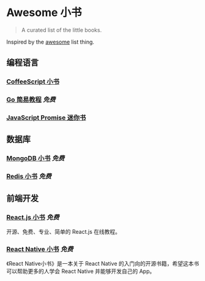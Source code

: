 # Awesome 小书

> A curated list of the little books.

Inspired by the [awesome](https://github.com/sindresorhus/awesome) list thing.

## 编程语言

### [ CoffeeScript 小书](https://read.douban.com/ebook/198648/)

### [Go 简易教程](https://github.com/songleo/the-little-go-book_ZH_CN) *免费*

### [JavaScript Promise 迷你书](https://github.com/liubin/promises-book/)


## 数据库

### [MongoDB 小书](https://github.com/ilivebox/the-little-mongodb-book/tree/master/zh-cn) *免费*

### [Redis 小书](https://github.com/ilivebox/the-little-redis-book/tree/master/zh-cn) *免费*

## 前端开发

### [React.js 小书](https://github.com/huzidaha/react-naive-book) *免费*

开源、免费、专业、简单的 React.js 在线教程。

### [React Native 小书](https://github.com/Elvenisboy/RNBook) *免费*

《React Native小书》是一本关于 React Native 的入门向的开源书籍，希望这本书可以帮助更多的人学会 React Native 并能够开发自己的 App。
